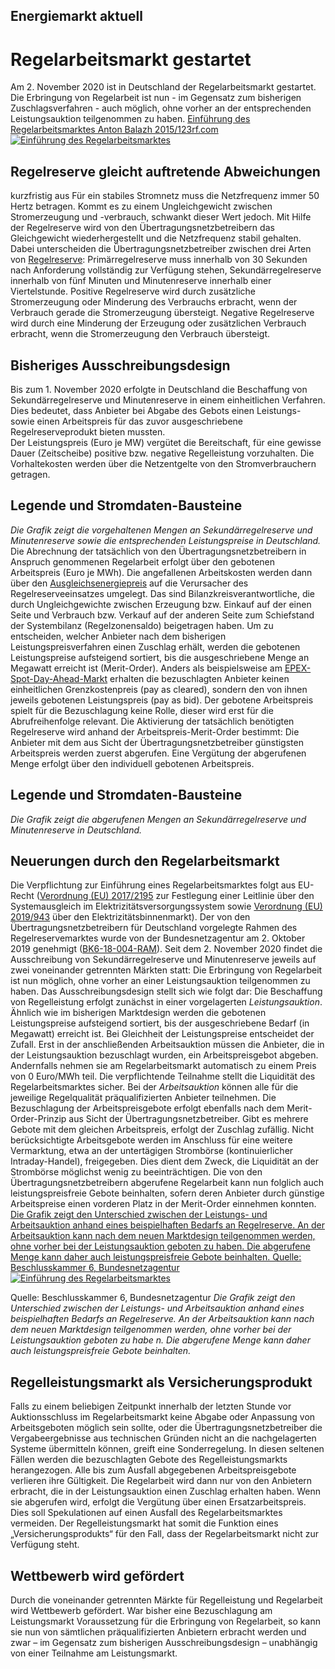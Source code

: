 





## Energiemarkt aktuell
# Regelarbeitsmarkt gestartet


Am 2. November 2020 ist in Deutschland der Regelarbeitsmarkt gestartet. Die Erbringung von Regelarbeit ist nun - im Gegensatz zum bisherigen Zuschlagsverfahren - auch möglich, ohne vorher an der entsprechenden Leistungsauktion teilgenommen zu haben.
[ Einführung des Regelarbeitsmarktes Anton Balazh 2015/123rf.com ![Einführung des Regelarbeitsmarktes](https://www.smard.de/resource/blob/196370/8bb3c97cb73c9b0110336888e68ea289/teaser-inline-data.jpg) ](https://www.smard.de/resource/blob/196370/8bb3c97cb73c9b0110336888e68ea289/teaser-inline-data.jpg)
## Regelreserve gleicht auftretende Abweichungen  
kurzfristig aus
Für ein stabiles Stromnetz muss die Netzfrequenz immer 50 Hertz betragen. Kommt es zu einem Ungleichgewicht zwischen Stromerzeugung und -verbrauch, schwankt dieser Wert jedoch. Mit Hilfe der Regelreserve wird von den Übertragungsnetzbetreibern das Gleichgewicht wiederhergestellt und die Netzfrequenz stabil gehalten. Dabei unterscheiden die Übertragungsnetzbetreiber zwischen drei Arten von [Regelreserve](https://www.smard.de/home/wiki-article/520/396): Primärregelreserve muss innerhalb von 30 Sekunden nach Anforderung vollständig zur Verfügung stehen, Sekundärregelreserve innerhalb von fünf Minuten und Minutenreserve innerhalb einer Viertelstunde.
Positive Regelreserve wird durch zusätzliche Stromerzeugung oder Minderung des Verbrauchs erbracht, wenn der Verbrauch gerade die Stromerzeugung übersteigt. Negative Regelreserve wird durch eine Minderung der Erzeugung oder zusätzlichen Verbrauch erbracht, wenn die Stromerzeugung den Verbrauch übersteigt.
## Bisheriges Ausschreibungsdesign
Bis zum 1. November 2020 erfolgte in Deutschland die Beschaffung von Sekundärregelreserve und Minutenreserve in einem einheitlichen Verfahren. Dies bedeutet, dass Anbieter bei Abgabe des Gebots einen Leistungs- sowie einen Arbeitspreis für das zuvor ausgeschriebene Regelreserveprodukt bieten mussten.  
Der Leistungspreis (Euro je MW) vergütet die Bereitschaft, für eine gewisse Dauer (Zeitscheibe) positive bzw. negative Regelleistung vorzuhalten. Die Vorhaltekosten werden über die Netzentgelte von den Stromverbrauchern getragen.




  

  

## Legende und Stromdaten-Bausteine
_Die Grafik zeigt die vorgehaltenen Mengen an Sekundärregelreserve und Minutenreserve sowie die entsprechenden Leistungspreise in Deutschland._
Die Abrechnung der tatsächlich von den Übertragungsnetzbetreibern in Anspruch genommenen Regelarbeit erfolgt über den gebotenen Arbeitspreis (Euro je MWh). Die angefallenen Arbeitskosten werden dann über den [Ausgleichsenergiepreis](https://smard.de/home/wiki-article/446/528) auf die Verursacher des Regelreserveeinsatzes umgelegt. Das sind Bilanzkreisverantwortliche, die durch Ungleichgewichte zwischen Erzeugung bzw. Einkauf auf der einen Seite und Verbrauch bzw. Verkauf auf der anderen Seite zum Schiefstand der Systembilanz (Regelzonensaldo) beigetragen haben.
Um zu entscheiden, welcher Anbieter nach dem bisherigen Leistungspreisverfahren einen Zuschlag erhält, werden die gebotenen Leistungspreise aufsteigend sortiert, bis die ausgeschriebene Menge an Megawatt erreicht ist (Merit-Order). Anders als beispielsweise am [EPEX-Spot-Day-Ahead-Markt](https://smard.de/home/wiki-article/446/562) erhalten die bezuschlagten Anbieter keinen einheitlichen Grenzkostenpreis (pay as cleared), sondern den von ihnen jeweils gebotenen Leistungspreis (pay as bid). Der gebotene Arbeitspreis spielt für die Bezuschlagung keine Rolle, dieser wird erst für die Abrufreihenfolge relevant.
Die Aktivierung der tatsächlich benötigten Regelreserve wird anhand der Arbeitspreis-Merit-Order bestimmt: Die Anbieter mit dem aus Sicht der Übertragungsnetzbetreiber günstigsten Arbeitspreis werden zuerst abgerufen. Eine Vergütung der abgerufenen Menge erfolgt über den individuell gebotenen Arbeitspreis.




  

  

## Legende und Stromdaten-Bausteine
_Die Grafik zeigt die abgerufenen Mengen an Sekundärregelreserve und Minutenreserve in Deutschland._
## Neuerungen durch den Regelarbeitsmarkt
Die Verpflichtung zur Einführung eines Regelarbeitsmarktes folgt aus EU-Recht ([Verordnung (EU) 2017/2195](https://eur-lex.europa.eu/legal-content/DE/TXT/?uri=CELEX%3A32017R2195) zur Festlegung einer Leitlinie über den Systemausgleich im Elektrizitätsversorgungssystem sowie [Verordnung (EU) 2019/943](https://eur-lex.europa.eu/eli/reg/2019/943/oj?locale=de) über den Elektrizitätsbinnenmarkt). Der von den Übertragungsnetzbetreibern für Deutschland vorgelegte Rahmen des Regelreservemarktes wurde von der Bundesnetzagentur am 2. Oktober 2019 genehmigt ([BK6-18-004-RAM](https://www.bundesnetzagentur.de/DE/Service-Funktionen/Beschlusskammern/1_GZ/BK6-GZ/2018/BK6-18-004/BK6-18-004-RAM_Beschluss_vom_02_10_2019.html)).
Seit dem 2. November 2020 findet die Ausschreibung von Sekundärregelreserve und Minutenreserve jeweils auf zwei voneinander getrennten Märkten statt: Die Erbringung von Regelarbeit ist nun möglich, ohne vorher an einer Leistungsauktion teilgenommen zu haben. Das Ausschreibungsdesign stellt sich wie folgt dar:
Die Beschaffung von Regelleistung erfolgt zunächst in einer vorgelagerten _Leistungsauktion_. Ähnlich wie im bisherigen Marktdesign werden die gebotenen Leistungspreise aufsteigend sortiert, bis der ausgeschriebene Bedarf (in Megawatt) erreicht ist. Bei Gleichheit der Leistungspreise entscheidet der Zufall. Erst in der anschließenden Arbeitsauktion müssen die Anbieter, die in der Leistungsauktion bezuschlagt wurden, ein Arbeitspreisgebot abgeben. Andernfalls nehmen sie am Regelarbeitsmarkt automatisch zu einem Preis von 0 Euro/MWh teil. Die verpflichtende Teilnahme stellt die Liquidität des Regelarbeitsmarktes sicher.
Bei der _Arbeitsauktion_ können alle für die jeweilige Regelqualität präqualifizierten Anbieter teilnehmen. Die Bezuschlagung der Arbeitspreisgebote erfolgt ebenfalls nach dem Merit-Order-Prinzip aus Sicht der Übertragungsnetzbetreiber. Gibt es mehrere Gebote mit dem gleichen Arbeitspreis, erfolgt der Zuschlag zufällig. Nicht berücksichtigte Arbeitsgebote werden im Anschluss für eine weitere Vermarktung, etwa an der untertägigen Strombörse (kontinuierlicher Intraday-Handel), freigegeben. Dies dient dem Zweck, die Liquidität an der Strombörse möglichst wenig zu beeinträchtigen.
Die von den Übertragungsnetzbetreibern abgerufene Regelarbeit kann nun folglich auch leistungspreisfreie Gebote beinhalten, sofern deren Anbieter durch günstige Arbeitspreise einen vorderen Platz in der Merit-Order einnehmen konnten.
[ Die Grafik zeigt den Unterschied zwischen der Leistungs- und Arbeitsauktion anhand eines beispielhaften Bedarfs an Regelreserve. An der Arbeitsauktion kann nach dem neuen Marktdesign teilgenommen werden, ohne vorher bei der Leistungsauktion geboten zu haben. Die abgerufene Menge kann daher auch leistungspreisfreie Gebote beinhalten. Quelle: Beschlusskammer 6, Bundesnetzagentur ![Einführung des Regelarbeitsmarktes](https://www.smard.de/resource/blob/196362/7196d8eb0cb252b2d4371ef97cd43a45/grafik-bk-data.png) ](https://www.smard.de/resource/blob/196362/7196d8eb0cb252b2d4371ef97cd43a45/grafik-bk-data.png)
  
Quelle: Beschlusskammer 6, Bundesnetzagentur
_Die Grafik zeigt den Unterschied zwischen der Leistungs- und Arbeitsauktion anhand eines beispielhaften Bedarfs an Regelreserve. An der Arbeitsauktion kann nach dem neuen Marktdesign teilgenommen werden, ohne vorher bei der Leistungsauktion geboten zu habe_ _n. Die abgerufene Menge kann daher auch leistungspreisfreie Gebote beinhalten._
## Regelleistungsmarkt als Versicherungsprodukt
Falls zu einem beliebigen Zeitpunkt innerhalb der letzten Stunde vor Auktionsschluss im Regelarbeitsmarkt keine Abgabe oder Anpassung von Arbeitsgeboten möglich sein sollte, oder die Übertragungsnetzbetreiber die Vergabeergebnisse aus technischen Gründen nicht an die nachgelagerten Systeme übermitteln können, greift eine Sonderregelung. In diesen seltenen Fällen werden die bezuschlagten Gebote des Regelleistungsmarkts herangezogen.
Alle bis zum Ausfall abgegebenen Arbeitspreisgebote verlieren ihre Gültigkeit. Die Regelarbeit wird dann nur von den Anbietern erbracht, die in der Leistungsauktion einen Zuschlag erhalten haben. Wenn sie abgerufen wird, erfolgt die Vergütung über einen Ersatzarbeitspreis. Dies soll Spekulationen auf einen Ausfall des Regelarbeitsmarktes vermeiden. Der Regelleistungsmarkt hat somit die Funktion eines „Versicherungsprodukts“ für den Fall, dass der Regelarbeitsmarkt nicht zur Verfügung steht.
## Wettbewerb wird gefördert
Durch die voneinander getrennten Märkte für Regelleistung und Regelarbeit wird Wettbewerb gefördert. War bisher eine Bezuschlagung am Leistungsmarkt Voraussetzung für die Erbringung von Regelarbeit, so kann sie nun von sämtlichen präqualifizierten Anbietern erbracht werden und zwar – im Gegensatz zum bisherigen Ausschreibungsdesign – unabhängig von einer Teilnahme am Leistungsmarkt.
  









